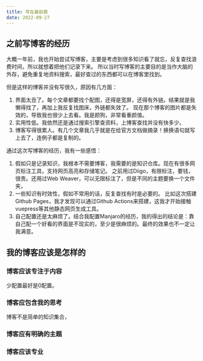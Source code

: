 ```yaml
---
title: 写在最前面
date: 2022-09-27
---
```


## 之前写博客的经历

大概一年前，我也开始尝试写博客，主要是考虑到很多知识看了就忘，反复查找浪费时间，所以就想着把他们记录下来。
所以当时写博客的主要目的是当作大脑的外存，避免重复地资料搜索，最好查过的东西都可以在博客里找到。

但是这样的博客并没有写很久，原因有几方面：
1. 界面太丑了。每个文章都要找个配图，还得是宽屏，还得有外链。结果就是我懒得找了，再加上我反复找图床，外链都失效了。
现在那个博客的图片都是失效的，导致我也很少上去看。我是颜狗，非常看重颜值。
2. 实用性低。我依然还是通过搜索引擎查资料，上博客查找并没有快多少。
3. 博客写得很累人。有几个文章我几乎就是在给官方文档做摘录！换换语句就写上去了，连例子都是复制的。

通过这次写博客的经历，我有一些感悟：
1. 假如只是记录知识，我根本不需要博客，我需要的是知识仓库。现在有很多网页标注工具，支持网页高亮和存储笔记。
之前用过Diigo，有限标注，要钱，很贵。还用过Web Weaver，可以无限标注了，但是不同的主题要换一个文件夹，
1. 一些知识有时效性，假如不常用的话，反复查找有时是必要的。
比如这次搭建Github Pages，我才发现可以通过Github Actions来搭建，这我才开始接触vuepress等其他静态网页生成工具。
2. 自己配置还是太麻烦了。结合我配置Manjaro的经历，我的得出的结论是：靠自己配一个好看的界面是不现实的，至少是很麻烦的。最终的效果也不一定让我满意。

## 我的博客应该是怎样的

### 博客应该专注于内容

少配置最好是0配置。

### 博客应包含我的思考

博客不是简单的知识集合，
### 博客应有明确的主题
### 博客应该专业

